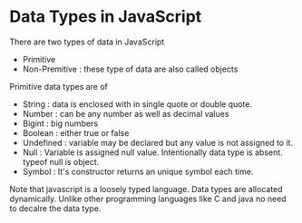 # Data Types in JavaScript

There are two types of data in JavaScript

- Primitive
- Non-Premitive : these type of data are also called objects

Primitive data types are of 

- String : data is enclosed with in single quote or double quote.
- Number : can be any number as well as decimal values
- Bigint : big numbers
- Boolean : either true or false
- Undefined : variable may be declared but any value is not assigned to it.
- Null : Variable is assigned null value. Intentionally data type is absent. typeof null is object.
- Symbol : It's constructor returns an unique symbol each time. 

Note that javascript is a loosely typed language. Data types are allocated dynamically. Unlike other programming languages like C and java no need to decalre the data type.
